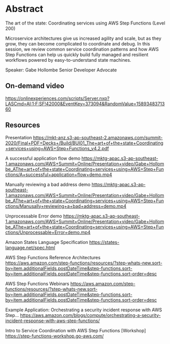 # Abstract

The art of the state: Coordinating services using AWS Step Functions (Level 200)

Microservice architectures give us increased agility and scale, but as they grow, they can become complicated to coordinate and debug. In this session, we review common service coordination patterns and how AWS Step Functions can help us quickly build fully managed and resilient workflows powered by easy-to-understand state machines.

Speaker: Gabe Hollombe
Senior Developer Advocate

## On-demand video

<https://onlinexperiences.com/scripts/Server.nxp?LASCmd=AI:1;F:SF!42000&EventKey=373094&RandomValue=1589348371360>

## Resources

Presentation
<https://mkt-anz.s3-ap-southeast-2.amazonaws.com/summit-2020/Final+PDF+Decks+/Build/BUI01_The+art+of+the+state+Coordinating+services+using+AWS+Step+Functions_v4.2.pdf>

A successful application flow demo
<https://mktg-apac.s3-ap-southeast-1.amazonaws.com/AWS+Summit+Online/Presentation+video/Gabe+Hollombe_AThe+art+of+the+state+Coordinating+services+using+AWS+Step+Functions/A+successful+application+flow+demo.mp4>

Manually reviewing a bad address demo
<https://mktg-apac.s3-ap-southeast-1.amazonaws.com/AWS+Summit+Online/Presentation+video/Gabe+Hollombe_AThe+art+of+the+state+Coordinating+services+using+AWS+Step+Functions/Manusally+reviewing+a+bad+address+demo.mp4>

Unprocessable Error demo
<https://mktg-apac.s3-ap-southeast-1.amazonaws.com/AWS+Summit+Online/Presentation+video/Gabe+Hollombe_AThe+art+of+the+state+Coordinating+services+using+AWS+Step+Functions/Unprocessable+Error+demo.mp4>

Amazon States Language Specification
<https://states-language.net/spec.html>

AWS Step Functions Reference Architectures
<https://aws.amazon.com/step-functions/resources/?step-whats-new.sort-by=item.additionalFields.postDateTime&step-functions.sort-by=item.additionalFields.postDateTime&step-functions.sort-order=desc>

AWS Step Functions Webinars
<https://aws.amazon.com/step-functions/resources/?step-whats-new.sort-by=item.additionalFields.postDateTime&step-functions.sort-by=item.additionalFields.postDateTime&step-functions.sort-order=desc>

Example Application: Orchestrating a security incident response with AWS Step...
<https://aws.amazon.com/blogs/compute/orchestrating-a-security-incident-response-with-aws-step-functions/>

Intro to Service Coordination with AWS Step Functions [Workshop]
<https://step-functions-workshop.go-aws.com/>

